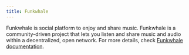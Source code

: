 ```yaml
---
title: Funkwhale
---
```


Funkwhale is social platform to enjoy and share music. Funkwhale is a community-driven project that lets you listen and share music and audio within a decentralized, open network. For more details, check [Funkwhale documentation](https://www.manual.grid.tf/documentation/dashboard/solutions/funkwhale.html).

